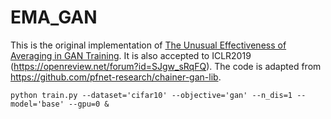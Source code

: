 # EMA_GAN

This is the original implementation of [The Unusual Effectiveness of Averaging in GAN Training](https://arxiv.org/abs/1806.04498). It is also accepted to ICLR2019 (https://openreview.net/forum?id=SJgw_sRqFQ). The code is adapted from https://github.com/pfnet-research/chainer-gan-lib.

```python train.py --dataset='cifar10' --objective='gan' --n_dis=1 --model='base' --gpu=0 &```
